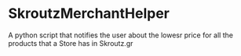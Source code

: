 SkroutzMerchantHelper
=====================

A python script that notifies the user about the lowesr price for all the products that a Store has in Skroutz.gr
